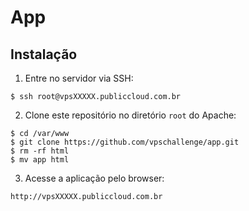# App

## Instalação

  1. Entre no servidor via SSH:

    $ ssh root@vpsXXXXX.publiccloud.com.br


  2. Clone este repositório no diretório `root` do Apache:

    $ cd /var/www
    $ git clone https://github.com/vpschallenge/app.git 
    $ rm -rf html
    $ mv app html


  3. Acesse a aplicação pelo browser:

    http://vpsXXXXX.publiccloud.com.br

